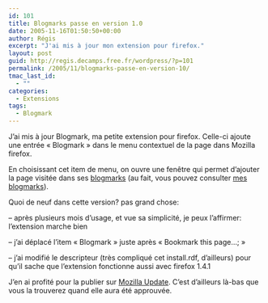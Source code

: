 ```yaml
---
id: 101
title: Blogmarks passe en version 1.0
date: 2005-11-16T01:50:50+00:00
author: Régis
excerpt: "J'ai mis à jour mon extension pour firefox."
layout: post
guid: http://regis.decamps.free.fr/wordpress/?p=101
permalink: /2005/11/blogmarks-passe-en-version-10/
tmac_last_id:
  - ""
categories:
  - Extensions
tags:
  - Blogmark
---
```

J’ai mis à jour Blogmark, ma petite extension pour firefox. Celle-ci ajoute une entrée « Blogmark » dans le menu contextuel de la page dans Mozilla firefox. 

En choisissant cet item de menu, on ouvre une fenêtre qui permet d’ajouter la page visitée dans ses [blogmarks](http://www.blogmarks.net/) (au fait, vous pouvez consulter [mes blogmarks](http://blogmarks.net/user/Regis)).

Quoi de neuf dans cette version? pas grand chose:
  
– après plusieurs mois d’usage, et vue sa simplicité, je peux l’affirmer: l’extension marche bien
  
– j’ai déplacé l’item « Blogmark » juste après « Bookmark this page…; »
  
– j’ai modifié le descripteur (très compliqué cet install.rdf, d’ailleurs) pour qu’il sache que l’extension fonctionne aussi avec firefox 1.4.1

J’en ai profité pour la publier sur [Mozilla Update](https://addons.mozilla.org/extensions/?application=firefox). C’est d’ailleurs là-bas que vous la trouverez quand elle aura été approuvée.
